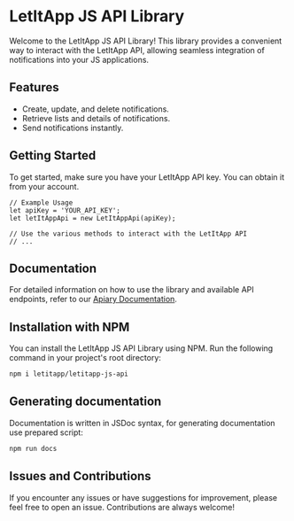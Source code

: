 # LetItApp JS API Library

Welcome to the LetItApp JS API Library! This library provides a convenient way to interact with the LetItApp API, allowing seamless integration of notifications into your JS applications.

## Features

- Create, update, and delete notifications.
- Retrieve lists and details of notifications.
- Send notifications instantly.

## Getting Started

To get started, make sure you have your LetItApp API key. You can obtain it from your account.

```JS
// Example Usage
let apiKey = 'YOUR_API_KEY';
let letItAppApi = new LetItAppApi(apiKey);

// Use the various methods to interact with the LetItApp API
// ...
```

## Documentation

For detailed information on how to use the library and available API endpoints, refer to our [Apiary Documentation](https://letitapp.docs.apiary.io/).

## Installation with NPM

You can install the LetItApp JS API Library using NPM. Run the following command in your project's root directory:
```bash
npm i letitapp/letitapp-js-api
```

## Generating documentation
Documentation is written in JSDoc syntax, for generating documentation use prepared script:
```bash
npm run docs
```

## Issues and Contributions

If you encounter any issues or have suggestions for improvement, please feel free to open an issue. Contributions are always welcome!
